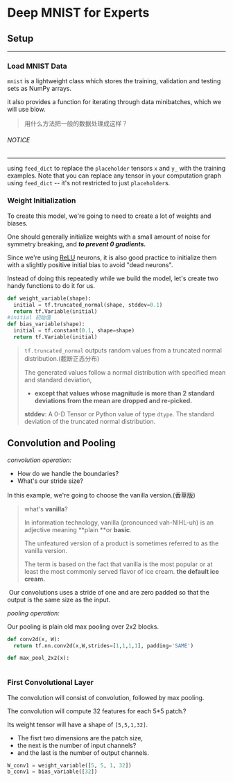 # Deep MNIST for Experts



## Setup

---

### Load MNIST Data

`mnist` is a lightweight class which stores the training, validation and testing sets as NumPy arrays.

it also provides a function for iterating through data minibatches, which we will use blow.

> 用什么方法把一般的数据处理成这样？

###### NOTICE

---

using `feed_dict` to replace the `placeholder` tensors `x` and `y_` with the training examples. Note that you can replace any tensor in your computation graph using `feed_dict` -- it's not restricted to just `placeholder`s.



### Weight Initialization

To create this model, we're going to need to create a lot of weights and biases. 

One should generally initialize weights with a small amount of noise for symmetry breaking, and ***to prevent 0 gradients.***

 Since we're using [ReLU](https://en.wikipedia.org/wiki/Rectifier_(neural_networks)) neurons, it is also good practice to initialize them with a slightly positive initial bias to avoid "dead neurons". 

Instead of doing this repeatedly while we build the model, let's create two handy functions to do it for us.

```python
def weight_variable(shape):
  initial = tf.truncated_normal(shape, stddev=0.1)
  return tf.Variable(initial)
#initial 初始值
def bias_variable(shape):
  initial = tf.constant(0.1, shape=shape)
  return tf.Variable(initial)
```

> `tf.truncated_normal` outputs random values from a truncated normal distribution.(截断正态分布)
>
> The generated values follow a normal distribution with specified mean and standard deviation,
>
> - **except that values whose magnitude is more than 2 standard deviations from the mean are dropped and re-picked.**
>
> **stddev**: A 0-D Tensor or Python value of type `dtype`. The standard deviation of the truncated normal distribution.

## Convolution and Pooling

*convolution operation:*

- How do we handle the boundaries?
- What's our stride size?

In this example, we're going to choose the vanilla version.(香草版)

> what's **vanilla**?
>
> In information technology, vanilla (pronounced vah-NIHL-uh) is an adjective meaning **plain **or **basic**. 
>
> The unfeatured version of a product is sometimes referred to as the vanilla version.
>
> The term is based on the fact that vanilla is the most popular or at least the most commonly served flavor of ice cream. **the default ice cream.**

​	Our convolutions uses a stride of one and are zero padded so that the output is the same size as the input.

*pooling operation:*

Our pooling is plain old max pooling over 2x2 blocks.

```python
def conv2d(x, W):
  return tf.nn.conv2d(x,W,strides=[1,1,1,1], padding='SAME')

def max_pool_2x2(x):
  
```

### First Convolutional Layer

The convolution will consist of convolution, followed by max pooling.

The convolution will compute 32 features for each 5*5 patch.?

Its weight tensor will have a shape of `[5,5,1,32]`. 

- The fisrt two dimensions are the patch size,
- the next is the number of input channels?
- and the last is the number of output channels.

```python
W_conv1 = weight_variable([5, 5, 1, 32])
b_conv1 = bias_variable([32])
```

